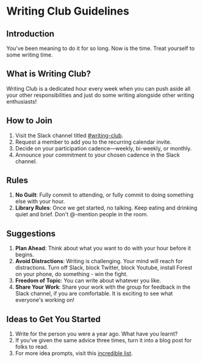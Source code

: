 # Writing Club Guidelines

## Introduction

You've been meaning to do it for so long. Now is the time. Treat yourself to some writing time.

## What is Writing Club?

Writing Club is a dedicated hour every week when you can push aside all your other responsibilities and just do some writing alongside other writing enthusiasts!

## How to Join

1. Visit the Slack channel titled [#writing-club](https://deliveryhero.slack.com/archives/C066PERHDBR).
2. Request a member to add you to the recurring calendar invite.
3. Decide on your participation cadence—weekly, bi-weekly, or monthly.
4. Announce your commitment to your chosen cadence in the Slack channel.

## Rules

1. **No Guilt**: Fully commit to attending, or fully commit to doing something else with your hour.
2. **Library Rules**: Once we get started, no talking. Keep eating and drinking quiet and brief. Don't @-mention people in the room.

## Suggestions

1. **Plan Ahead**: Think about what you want to do with your hour before it begins.
2. **Avoid Distractions**: Writing is challenging. Your mind will reach for distractions. Turn off Slack, block Twitter, block Youtube, install Forest on your phone, do something - win the fight.
3. **Freedom of Topic**: You can write about whatever you like. 
4. **Share Your Work**: Share your work with the group for feedback in the Slack channel, if you are comfortable. It is exciting to see what everyone's working on!

## Ideas to Get You Started

1. Write for the person you were a year ago. What have you learnt?
2. If you've given the same advice three times, turn it into a blog post for folks to read.
3. For more idea prompts, visit this [incredible list](http://missgeeky.com/2016/11/21/how-to-brainstorm-talk-ideas/).
